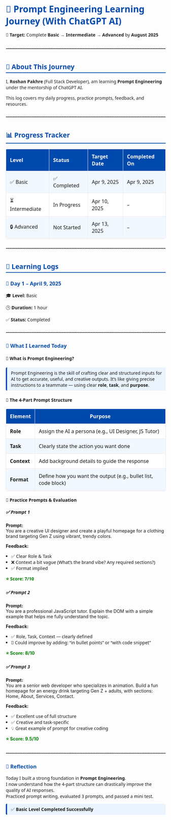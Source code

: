 <h1 style="font-family: 'Segoe UI', sans-serif; color: #004aad; font-size: 2em; margin-bottom: 0.3em;">
  🧠 Prompt Engineering Learning Journey (With ChatGPT AI)
</h1>

<p style="font-family: 'Segoe UI', sans-serif; color: #222; line-height: 1.6;">
  📅 <strong>Target:</strong> Complete <strong>Basic → Intermediate → Advanced</strong> by <strong>August 2025</strong>
</p>

<hr style="border: none; border-top: 1px dashed #ccc; margin: 30px 0;" />

<h2 style="font-family: 'Segoe UI', sans-serif; color: #004aad; border-bottom: 2px solid #004aad; padding-bottom: 4px; margin-top: 2em;">
  🚀 About This Journey
</h2>
<p style="font-family: 'Segoe UI', sans-serif; color: #222;">
  I, <strong>Roshan Pakhre</strong> (Full Stack Developer), am learning <strong>Prompt Engineering</strong> under the mentorship of ChatGPT AI.
</p>
<p style="font-family: 'Segoe UI', sans-serif; color: #222;">
  This log covers my daily progress, practice prompts, feedback, and resources.
</p>

<hr style="border: none; border-top: 1px dashed #ccc; margin: 30px 0;" />

<h2 style="font-family: 'Segoe UI', sans-serif; color: #004aad; border-bottom: 2px solid #004aad; padding-bottom: 4px; margin-top: 2em;">
  📊 Progress Tracker
</h2>

<table style="width: 100%; border-collapse: collapse; margin-top: 1em; background: #fff; border-radius: 5px; overflow: hidden; box-shadow: 0 2px 4px rgba(0,0,0,0.05); font-family: 'Segoe UI', sans-serif;">
  <thead>
    <tr>
      <th style="padding: 12px; border: 1px solid #eaeaea; text-align: left; background: #004aad; color: #fff;">Level</th>
      <th style="padding: 12px; border: 1px solid #eaeaea; text-align: left; background: #004aad; color: #fff;">Status</th>
      <th style="padding: 12px; border: 1px solid #eaeaea; text-align: left; background: #004aad; color: #fff;">Target Date</th>
      <th style="padding: 12px; border: 1px solid #eaeaea; text-align: left; background: #004aad; color: #fff;">Completed On</th>
    </tr>
  </thead>
  <tbody>
    <tr style="background-color: #f1f8ff;">
      <td style="padding: 12px; border: 1px solid #eaeaea;">✅ Basic</td>
      <td style="padding: 12px; border: 1px solid #eaeaea;">✅ Completed</td>
      <td style="padding: 12px; border: 1px solid #eaeaea;">Apr 9, 2025</td>
      <td style="padding: 12px; border: 1px solid #eaeaea;">Apr 9, 2025</td>
    </tr>
    <tr>
      <td style="padding: 12px; border: 1px solid #eaeaea;">⏳ Intermediate</td>
      <td style="padding: 12px; border: 1px solid #eaeaea;">In Progress</td>
      <td style="padding: 12px; border: 1px solid #eaeaea;">Apr 10, 2025</td>
      <td style="padding: 12px; border: 1px solid #eaeaea;">–</td>
    </tr>
    <tr style="background-color: #f1f8ff;">
      <td style="padding: 12px; border: 1px solid #eaeaea;">🔒 Advanced</td>
      <td style="padding: 12px; border: 1px solid #eaeaea;">Not Started</td>
      <td style="padding: 12px; border: 1px solid #eaeaea;">Apr 13, 2025</td>
      <td style="padding: 12px; border: 1px solid #eaeaea;">–</td>
    </tr>
  </tbody>
</table>

<hr style="border: none; border-top: 1px dashed #ccc; margin: 30px 0;" />

<h2 style="font-family: 'Segoe UI', sans-serif; color: #004aad; border-bottom: 2px solid #004aad; padding-bottom: 4px; margin-top: 2em;">
  📘 Learning Logs
</h2>

<h3 style="font-family: 'Segoe UI', sans-serif; color: #004aad;">📅 Day 1 – April 9, 2025</h3>
<p style="font-family: 'Segoe UI', sans-serif;">🎓 <strong>Level:</strong> Basic</p>
<p style="font-family: 'Segoe UI', sans-serif;">🕒 <strong>Duration:</strong> 1 hour</p>
<p style="font-family: 'Segoe UI', sans-serif;">✅ <strong>Status:</strong> Completed</p>

<hr style="border: none; border-top: 1px dashed #ccc; margin: 30px 0;" />

<h3 style="font-family: 'Segoe UI', sans-serif; color: #004aad;">🧠 What I Learned Today</h3>

<h4 style="font-family: 'Segoe UI', sans-serif;">🔹 What is Prompt Engineering?</h4>
<p style="background-color: #eaf4ff; padding: 8px 12px; border-left: 4px solid #004aad; border-radius: 4px; margin: 10px 0; font-family: 'Segoe UI', sans-serif;">
  Prompt Engineering is the skill of crafting clear and structured inputs for AI to get accurate, useful, and creative outputs. It’s like giving precise instructions to a teammate — using clear <strong>role</strong>, <strong>task</strong>, and <strong>purpose</strong>.
</p>

<h4 style="font-family: 'Segoe UI', sans-serif;">🔹 The 4-Part Prompt Structure</h4>
<table style="width: 100%; border-collapse: collapse; margin-top: 1em; background: #fff; border-radius: 5px; overflow: hidden; box-shadow: 0 2px 4px rgba(0,0,0,0.05); font-family: 'Segoe UI', sans-serif;">
  <thead>
    <tr>
      <th style="padding: 12px; border: 1px solid #eaeaea; background: #004aad; color: #fff;">Element</th>
      <th style="padding: 12px; border: 1px solid #eaeaea; background: #004aad; color: #fff;">Purpose</th>
    </tr>
  </thead>
  <tbody>
    <tr>
      <td style="padding: 12px; border: 1px solid #eaeaea;"><strong>Role</strong></td>
      <td style="padding: 12px; border: 1px solid #eaeaea;">Assign the AI a persona (e.g., UI Designer, JS Tutor)</td>
    </tr>
    <tr style="background-color: #f1f8ff;">
      <td style="padding: 12px; border: 1px solid #eaeaea;"><strong>Task</strong></td>
      <td style="padding: 12px; border: 1px solid #eaeaea;">Clearly state the action you want done</td>
    </tr>
    <tr>
      <td style="padding: 12px; border: 1px solid #eaeaea;"><strong>Context</strong></td>
      <td style="padding: 12px; border: 1px solid #eaeaea;">Add background details to guide the response</td>
    </tr>
    <tr style="background-color: #f1f8ff;">
      <td style="padding: 12px; border: 1px solid #eaeaea;"><strong>Format</strong></td>
      <td style="padding: 12px; border: 1px solid #eaeaea;">Define how you want the output (e.g., bullet list, code block)</td>
    </tr>
  </tbody>
</table>

<h4 style="font-family: 'Segoe UI', sans-serif;">🧪 Practice Prompts & Evaluation</h4>

<h5 style="font-family: 'Segoe UI', sans-serif;">✅ Prompt 1</h5>
<p><strong>Prompt:</strong><br />
You are a creative UI designer and create a playful homepage for a clothing brand targeting Gen Z using vibrant, trendy colors.</p>
<p><strong>Feedback:</strong></p>
<ul style="font-family: 'Segoe UI', sans-serif; padding-left: 1.2em;">
  <li>✅ Clear Role & Task</li>
  <li>❌ Context a bit vague (What’s the brand vibe? Any required sections?)</li>
  <li>✅ Format implied</li>
</ul>
<p style="color: #007f00; font-weight: bold; font-family: 'Segoe UI', sans-serif;">⭐ Score: 7/10</p>

<h5 style="font-family: 'Segoe UI', sans-serif;">✅ Prompt 2</h5>
<p><strong>Prompt:</strong><br />
You are a professional JavaScript tutor. Explain the DOM with a simple example that helps me fully understand the topic.</p>
<p><strong>Feedback:</strong></p>
<ul style="font-family: 'Segoe UI', sans-serif; padding-left: 1.2em;">
  <li>✅ Role, Task, Context — clearly defined</li>
  <li>🔁 Could improve by adding: “in bullet points” or “with code snippet”</li>
</ul>
<p style="color: #007f00; font-weight: bold;">⭐ Score: 8/10</p>

<h5 style="font-family: 'Segoe UI', sans-serif;">✅ Prompt 3</h5>
<p><strong>Prompt:</strong><br />
You are a senior web developer who specializes in animation. Build a fun homepage for an energy drink targeting Gen Z + adults, with sections: Home, About, Services, Contact.</p>
<p><strong>Feedback:</strong></p>
<ul style="font-family: 'Segoe UI', sans-serif; padding-left: 1.2em;">
  <li>✅ Excellent use of full structure</li>
  <li>✅ Creative and task-specific</li>
  <li>💡 Great example of prompt for creative coding</li>
</ul>
<p style="color: #007f00; font-weight: bold;">⭐ Score: 9.5/10</p>

<hr style="border: none; border-top: 1px dashed #ccc; margin: 30px 0;" />

<h3 style="font-family: 'Segoe UI', sans-serif; color: #004aad;">🧠 Reflection</h3>
<p style="font-family: 'Segoe UI', sans-serif;">
  Today I built a strong foundation in <strong>Prompt Engineering</strong>.<br />
  I now understand how the 4-part structure can drastically improve the quality of AI responses.<br />
  Practiced prompt writing, evaluated 3 prompts, and passed a mini test.
</p>

<p style="background-color: #eaf4ff; padding: 8px 12px; border-left: 4px solid #004aad; border-radius: 4px; margin: 10px 0; font-family: 'Segoe UI', sans-serif;">
  ✅ <strong>Basic Level Completed Successfully</strong>
</p>
